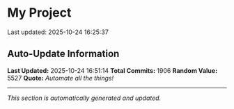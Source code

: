 # My Project


Last updated: 2025-10-24 16:25:37

























































































































































































































































































































































































































































































































































































































































































































































































































































































































































































































































































































































































































































































































































































































































































































































































































































































































































































































































































































































































































































































































































































































































































































































































## Auto-Update Information

**Last Updated:** 2025-10-24 16:51:14
**Total Commits:** 1906
**Random Value:** 5527
**Quote:** _Automate all the things!_

---
_This section is automatically generated and updated._
